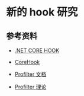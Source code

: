 # 新的 hook 研究

## 参考资料

- [.NET CORE HOOK](https://www.cnblogs.com/fanfan-90/p/12659946.html)

- [CoreHook](https://www.freebuf.com/sectool/203922.html)

- [Profilter 文档](<https://docs.microsoft.com/zh-cn/previous-versions/dotnet/netframework-4.0/ms404386(v%3dvs.100)>)

- [Profilter 理论](https://www.jianshu.com/p/9f3dccbc9e8b)
